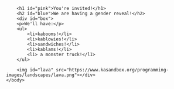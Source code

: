 <!DOCTYPE html>
<html>
    <head>
        <meta charset="utf-8">
        <title>Project: Event invite</title>
        <style>
            #pink {background-color:pink;padding:15px;}
            #blue {background-color:rgb(162, 210, 235);}
            #lava {height: 124px;width:175px;overflow-y:auto;border:6px ridge rgb(230, 64, 14);margin-right:100px;margin:-166px 8px;padding:15px;float:right;}
            #box {
            width: 400px;
            margin: auto;
            border: 1px solid rgb(125, 200, 250);
            border-top: 10px solid pink;
            padding: 15px;
        }
        </style>
    </head>
    <body>
        
        <h1 id="pink">You're invited!</h1>
        <h2 id="blue">We are having a gender reveal!</h2>
        <div id="box">
        <p>We'll have:</p>
        <ul>
            <li>kabooms!</li>
            <li>kablowies!</li>
            <li>sandwiches!</li>
            <li>kablams!</li>
            <li> a monster truck!</lI>
        </ul>
        
        <img id="lava" src="https://www.kasandbox.org/programming-images/landscapes/lava.png"></div>
    </body>
</html>
